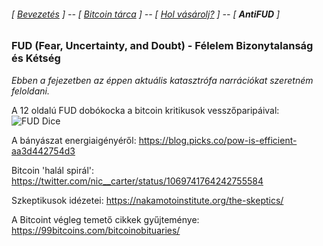 ###### [ [Bevezetés](README.md) ] -- [ [Bitcoin tárca](tarca.md) ] --  [ [Hol vásárolj?](vasarlas.md) ] -- [ **AntiFUD** ]

### FUD (Fear, Uncertainty, and Doubt) - Félelem Bizonytalanság és Kétség

_Ebben a fejezetben az éppen aktuális katasztrófa narrációkat szeretném feloldani._

A 12 oldalú FUD dobókocka a bitcoin kritikusok vesszőparipáival:
![FUD Dice](https://fuddice.shop/wp-content/uploads/2018/09/IMG_3945.jpg)

A bányászat energiaigényéről:
<https://blog.picks.co/pow-is-efficient-aa3d442754d3>

Bitcoin 'halál spirál': <https://twitter.com/nic__carter/status/1069741764242755584>

Szkeptikusok idézetei: <https://nakamotoinstitute.org/the-skeptics/>

A Bitcoint végleg temető cikkek gyűjteménye: <https://99bitcoins.com/bitcoinobituaries/>